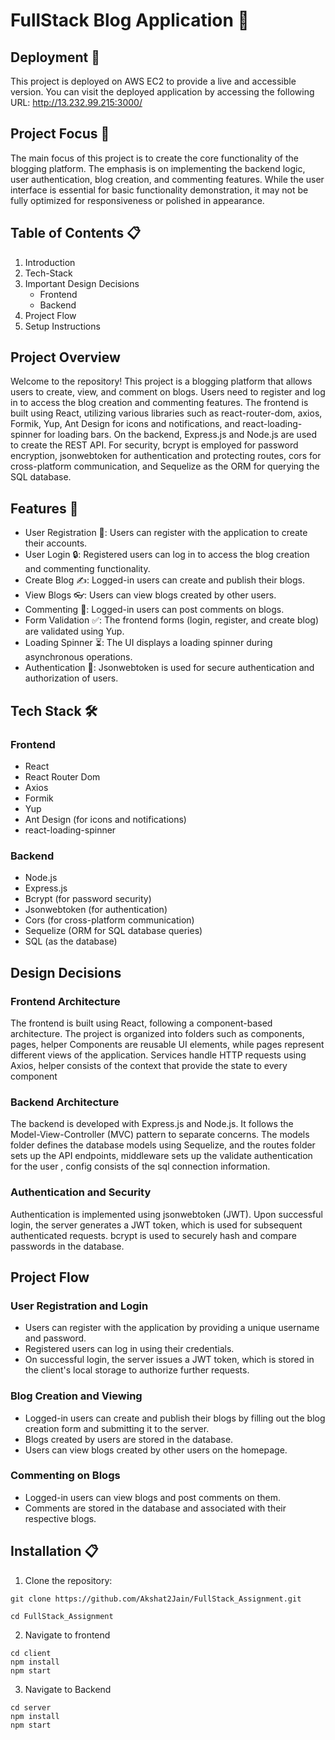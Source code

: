 # FullStack Blog Application 👋


## Deployment 🚀
This project is deployed on AWS EC2 to provide a live and accessible version. You can visit the deployed application by accessing the following URL: http://13.232.99.215:3000/

## Project Focus 🎯

The main focus of this project is to create the core functionality of the blogging platform. The emphasis is on implementing the backend logic, user authentication, blog creation, and commenting features. While the user interface is essential for basic functionality demonstration, it may not be fully optimized for responsiveness or polished in appearance.

## Table of Contents 📋

1. Introduction
2. Tech-Stack
3. Important Design Decisions
   - Frontend 
   - Backend 
4. Project Flow
5. Setup Instructions

## Project Overview

Welcome to the repository! This project is a blogging platform that allows users to create, view, and comment on blogs. Users need to register and log in to access the blog creation and commenting features. The frontend is built using React, utilizing various libraries such as react-router-dom, axios, Formik, Yup, Ant Design for icons and notifications, and react-loading-spinner for loading bars. On the backend, Express.js and Node.js are used to create the REST API. For security, bcrypt is employed for password encryption, jsonwebtoken for authentication and protecting routes, cors for cross-platform communication, and Sequelize as the ORM for querying the SQL database.

## Features 🚀

- User Registration 📝: Users can register with the application to create their accounts.
- User Login 🔒: Registered users can log in to access the blog creation and commenting functionality.
- Create Blog ✍️: Logged-in users can create and publish their blogs.
- View Blogs 👓: Users can view blogs created by other users.
- Commenting 💬: Logged-in users can post comments on blogs.
- Form Validation ✅: The frontend forms (login, register, and create blog) are validated using Yup.
- Loading Spinner ⏳: The UI displays a loading spinner during asynchronous operations.
- Authentication 🔐: Jsonwebtoken is used for secure authentication and authorization of users.

## Tech Stack 🛠️

### Frontend

- React
- React Router Dom
- Axios
- Formik
- Yup
- Ant Design (for icons and notifications)
- react-loading-spinner

### Backend

- Node.js
- Express.js
- Bcrypt (for password security)
- Jsonwebtoken (for authentication)
- Cors (for cross-platform communication)
- Sequelize (ORM for SQL database queries)
- SQL (as the database)


## Design Decisions

### Frontend Architecture

The frontend is built using React, following a component-based architecture. The project is organized into folders such as components, pages, helper Components are reusable UI elements, while pages represent different views of the application. Services handle HTTP requests using Axios, helper consists of the context that provide the state to every component

### Backend Architecture

The backend is developed with Express.js and Node.js. It follows the Model-View-Controller (MVC) pattern to separate concerns. The models folder defines the database models using Sequelize, and the routes folder sets up the API endpoints, middleware sets up the validate authentication for the user , config consists of the sql connection information.

### Authentication and Security

Authentication is implemented using jsonwebtoken (JWT). Upon successful login, the server generates a JWT token, which is used for subsequent authenticated requests. bcrypt is used to securely hash and compare passwords in the database.

## Project Flow

### User Registration and Login
- Users can register with the application by providing a unique username and password.
- Registered users can log in using their credentials.
- On successful login, the server issues a JWT token, which is stored in the client's local storage to authorize further requests.

### Blog Creation and Viewing

- Logged-in users can create and publish their blogs by filling out the blog creation form and submitting it to the server.
- Blogs created by users are stored in the database.
- Users can view blogs created by other users on the homepage.

### Commenting on Blogs

- Logged-in users can view blogs and post comments on them.
- Comments are stored in the database and associated with their respective blogs.

## Installation 📋

1. Clone the repository:

```
git clone https://github.com/Akshat2Jain/FullStack_Assignment.git

cd FullStack_Assignment

```
2. Navigate to frontend

```
cd client
npm install
npm start

```
3. Navigate to Backend

```
cd server
npm install
npm start
```

